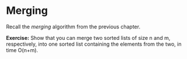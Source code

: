 # Merging

Recall the *merging* algorithm from the previous chapter.

**Exercise:** Show that you can merge two sorted lists of size n and m, respectively, into one sorted list containing the elements from the two, in time O(n+m).

